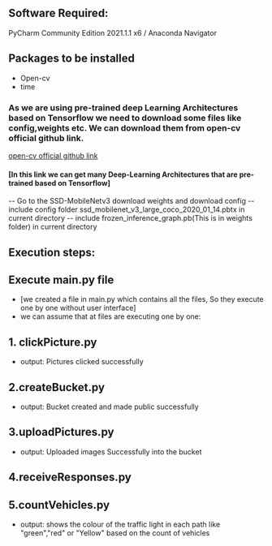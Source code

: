 ## Software Required:
  PyCharm Community Edition 2021.1.1 x6 /  Anaconda Navigator
## Packages to be installed
   - Open-cv 
   - time 
### As we are using pre-trained deep Learning Architectures based on Tensorflow we need to download some files like config,weights etc. We can download them from open-cv official github link.
[open-cv official github link](https://github.com/opencv/opencv/wiki/TensorFlow-Object-Detection-API)
#### [In this link we can get many Deep-Learning Architectures that are pre-trained based on Tensorflow]
  -- Go to the SSD-MobileNetv3 download weights and download config
  -- include config  folder ssd_mobilenet_v3_large_coco_2020_01_14.pbtx in current directory
  -- include frozen_inference_graph.pb(This is in weights folder) in current directory

## Execution steps:
  ## Execute main.py file
  - [we created a file in main.py which contains all the files, So they execute one by one without user interface]
  - we can assume that at files are executing one by one:
  ## 1. clickPicture.py
  - output: Pictures clicked successfully
  ## 2.createBucket.py
  - output: Bucket created and made public successfully
  ## 3.uploadPictures.py
  - output: Uploaded images Successfully into the bucket
  ## 4.receiveResponses.py
  
  ## 5.countVehicles.py
  - output: shows the colour of the traffic light in each path like "green","red" or "Yellow" based on the count of vehicles
  
  

